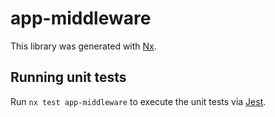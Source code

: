 # app-middleware

This library was generated with [Nx](https://nx.dev).

## Running unit tests

Run `nx test app-middleware` to execute the unit tests via [Jest](https://jestjs.io).
